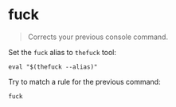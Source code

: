 fuck
====

> Corrects your previous console command.

Set the `fuck` alias to `thefuck` tool:

    eval "$(thefuck --alias)"

Try to match a rule for the previous command:

    fuck
